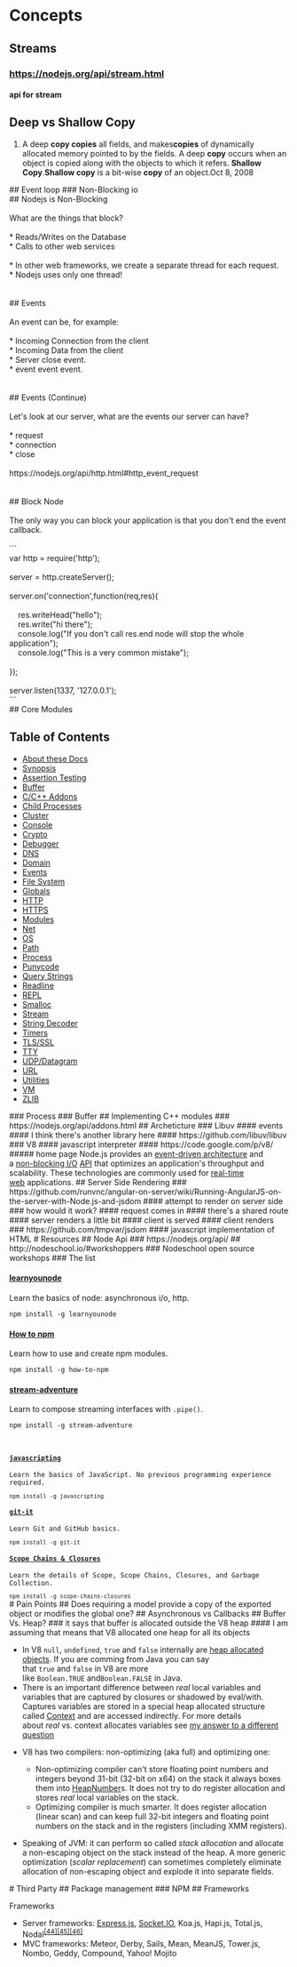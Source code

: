 # Concepts
## Streams
### https://nodejs.org/api/stream.html
#### api for stream
## Deep vs Shallow Copy
<ol><li class="mod" data-md="61"><div class="_oDd" data-hveid="36"><span class="_Tgc">A deep&#xA0;<b>copy copies</b>&#xA0;all fields, and makes<b>copies</b>&#xA0;of dynamically allocated memory pointed to by the fields. A deep&#xA0;<b>copy</b>&#xA0;occurs when an object is copied along with the objects to which it refers.&#xA0;<b>Shallow Copy</b>.<b>Shallow copy</b>&#xA0;is a bit-wise&#xA0;<b>copy</b>&#xA0;of an object.</span><span class="_D8e">Oct 8, 2008</span></div></li></ol>
## Event loop
### Non-Blocking io
<div>## Nodejs is Non-Blocking</div><div><br></div><div>What are the things that block?</div><div><br></div><div>* Reads/Writes on the Database</div><div>* Calls to other web services</div><div><br></div><div>* In other web frameworks, we create a separate thread for each request.</div><div>* Nodejs uses only one thread!</div><div><br></div><div><br></div><div>## Events</div><div>&#xA0; &#xA0;&#xA0;</div><div>An event can be, for example:</div><div><br></div><div>* Incoming Connection from the client</div><div>* Incoming Data from the client</div><div>* Server close event.</div><div>* event event event.</div><div><br></div><div><br></div><div>## Events (Continue)</div><div><br></div><div>Let&apos;s look at our server, what are the events our server can have?</div><div><br></div><div>* request</div><div>* connection</div><div>* close</div><div><br></div><div>https://nodejs.org/api/http.html#http_event_request</div><div><br></div><div><br></div><div>## Block Node</div><div><br></div><div>The only way you can block your application is that you don&apos;t end the event callback.</div><div><br></div><div>```</div><div>var http = require(&apos;http&apos;);</div><div><br></div><div>server = http.createServer();</div><div><br></div><div>server.on(&apos;connection&apos;,function(req,res){</div><div><br></div><div>&#xA0; &#xA0; res.writeHead(&quot;hello&quot;);</div><div>&#xA0; &#xA0; res.write(&quot;hi there&quot;);</div><div>&#xA0; &#xA0; console.log(&quot;If you don&apos;t call res.end node will stop the whole application&quot;);</div><div>&#xA0; &#xA0; console.log(&quot;This is a very common mistake&quot;);</div><div>&#xA0; &#xA0;&#xA0;</div><div>});</div><div><br></div><div>server.listen(1337, &apos;127.0.0.1&apos;);</div><div>```</div>
## Core Modules
<div id="toc"><h2>Table of Contents</h2></div><div id="apicontent"><ul><li><a href="https://nodejs.org/api/documentation.html" target="_blank">About these Docs</a></li><li><a href="https://nodejs.org/api/synopsis.html" target="_blank">Synopsis</a></li><li><a href="https://nodejs.org/api/assert.html" target="_blank">Assertion Testing</a></li><li><a href="https://nodejs.org/api/buffer.html" target="_blank">Buffer</a></li><li><a href="https://nodejs.org/api/addons.html" target="_blank">C/C++ Addons</a></li><li><a href="https://nodejs.org/api/child_process.html" target="_blank">Child Processes</a></li><li><a href="https://nodejs.org/api/cluster.html" target="_blank">Cluster</a></li><li><a href="https://nodejs.org/api/console.html" target="_blank">Console</a></li><li><a href="https://nodejs.org/api/crypto.html" target="_blank">Crypto</a></li><li><a href="https://nodejs.org/api/debugger.html" target="_blank">Debugger</a></li><li><a href="https://nodejs.org/api/dns.html" target="_blank">DNS</a></li><li><a href="https://nodejs.org/api/domain.html" target="_blank">Domain</a></li><li><a href="https://nodejs.org/api/events.html" target="_blank">Events</a></li><li><a href="https://nodejs.org/api/fs.html" target="_blank">File System</a></li><li><a href="https://nodejs.org/api/globals.html" target="_blank">Globals</a></li><li><a href="https://nodejs.org/api/http.html" target="_blank">HTTP</a></li><li><a href="https://nodejs.org/api/https.html" target="_blank">HTTPS</a></li><li><a href="https://nodejs.org/api/modules.html" target="_blank">Modules</a></li><li><a href="https://nodejs.org/api/net.html" target="_blank">Net</a></li><li><a href="https://nodejs.org/api/os.html" target="_blank">OS</a></li><li><a href="https://nodejs.org/api/path.html" target="_blank">Path</a></li><li><a href="https://nodejs.org/api/process.html" target="_blank">Process</a></li><li><a href="https://nodejs.org/api/punycode.html" target="_blank">Punycode</a></li><li><a href="https://nodejs.org/api/querystring.html" target="_blank">Query Strings</a></li><li><a href="https://nodejs.org/api/readline.html" target="_blank">Readline</a></li><li><a href="https://nodejs.org/api/repl.html" target="_blank">REPL</a></li><li><a href="https://nodejs.org/api/smalloc.html" target="_blank">Smalloc</a></li><li><a href="https://nodejs.org/api/stream.html" target="_blank">Stream</a></li><li><a href="https://nodejs.org/api/string_decoder.html" target="_blank">String Decoder</a></li><li><a href="https://nodejs.org/api/timers.html" target="_blank">Timers</a></li><li><a href="https://nodejs.org/api/tls.html" target="_blank">TLS/SSL</a></li><li><a href="https://nodejs.org/api/tty.html" target="_blank">TTY</a></li><li><a href="https://nodejs.org/api/dgram.html" target="_blank">UDP/Datagram</a></li><li><a href="https://nodejs.org/api/url.html" target="_blank">URL</a></li><li><a href="https://nodejs.org/api/util.html" target="_blank">Utilities</a></li><li><a href="https://nodejs.org/api/vm.html" target="_blank">VM</a></li><li><a href="https://nodejs.org/api/zlib.html" target="_blank">ZLIB</a></li></ul></div>
### Process
### Buffer
## Implementing C++ modules
### https://nodejs.org/api/addons.html
## Archeticture
### Libuv
#### events
#### I think there's another library here
#### https://github.com/libuv/libuv
### V8
#### javascript interpreter
#### https://code.google.com/p/v8/
##### home page
<span>Node.js provides an&#xA0;</span><a href="https://en.wikipedia.org/wiki/Event-driven_architecture" title="Event-driven architecture" target="_blank">event-driven architecture</a><span>&#xA0;and a&#xA0;</span><a href="https://en.wikipedia.org/wiki/Non-blocking_I/O" title="Non-blocking I/O" class="mw-redirect" target="_blank">non-blocking I/O</a><span>&#xA0;</span><a href="https://en.wikipedia.org/wiki/Application_programming_interface" title="Application programming interface" target="_blank">API</a><span>&#xA0;that optimizes an application&apos;s throughput and scalability. These technologies are commonly used for&#xA0;</span><a href="https://en.wikipedia.org/wiki/Real-time_web" title="Real-time web" target="_blank">real-time web</a><span>&#xA0;applications.</span>
## Server Side Rendering
### https://github.com/runvnc/angular-on-server/wiki/Running-AngularJS-on-the-server-with-Node.js-and-jsdom
#### attempt to render on server side
### how would it work?
#### request comes in
#### there's a shared route
#### server renders a little bit
#### client is served
#### client renders
### https://github.com/tmpvar/jsdom
#### javascript implementation of HTML
# Resources
## Node Api
### https://nodejs.org/api/
## http://nodeschool.io/#workshoppers
### Nodeschool open source workshops
### The list
<div id="learnyounode" class="workshopper"><h4><a class="js-workshop-link" href="https://www.github.com/workshopper/learnyounode" target="_blank">learnyounode</a></h4><p data-i18n="workshopper-learnyounode">Learn the basics of node: asynchronous i/o, http.</p><code data-i18n="workshopper-learnyounode-command">npm install -g learnyounode</code></div><div id="how-to-npm" class="workshopper"><h4><a class="js-workshop-link" href="https://github.com/npm/how-to-npm" target="_blank">How to npm</a></h4><p data-i18n="workshopper-how-to-npm">Learn how to use and create npm modules.</p><code>npm install -g how-to-npm</code></div><div id="streamadventure" class="workshopper"><h4><a class="js-workshop-link" href="https://www.github.com/substack/stream-adventure" target="_blank">stream-adventure</a></h4><p><span data-i18n="workshopper-streamadventure">Learn to compose streaming interfaces with&#xA0;</span><code>.pipe()</code><span data-i18n="workshopper-streamadventure2">.</span></p><code>npm install -g stream-adventure</code></div><div id="streamadventure" class="workshopper"><code><br></code></div><div id="streamadventure" class="workshopper"><code><br></code></div><div id="streamadventure" class="workshopper"><code><div id="javascripting" class="workshopper"><h4><a class="js-workshop-link" href="https://www.github.com/sethvincent/javascripting" target="_blank">javascripting</a></h4><p data-i18n="workshopper-javascripting">Learn the basics of JavaScript. No previous programming experience required.</p><code>npm install -g javascripting</code></div><div id="gitit" class="workshopper"><h4><a class="js-workshop-link" href="https://www.github.com/jlord/git-it" target="_blank">git-it</a></h4><p data-i18n="workshopper-gitit">Learn Git and GitHub basics.</p><code>npm install -g git-it</code></div><div id="scope-chains-closures" class="workshopper"><h4><a href="https://www.github.com/jesstelford/scope-chains-closures" target="_blank">Scope Chains &amp; Closures</a></h4><p data-i18n="workshopper-scope-chains-closures">Learn the details of Scope, Scope Chains, Closures, and Garbage Collection.</p><code>npm install -g scope-chains-closures</code></div></code></div>
# Pain Points
## Does requiring a model provide a copy of the exported object or modifies the global one?
## Asynchronous vs Callbacks
## Buffer Vs. Heap?
### it says that buffer is allocated outside the V8 heap
#### I am assuming that means that V8 allocated one heap for all its objects
<ul><li>In V8&#xA0;<code>null</code>,&#xA0;<code>undefined</code>,&#xA0;<code>true</code>&#xA0;and&#xA0;<code>false</code>&#xA0;internally are&#xA0;<a href="http://code.google.com/p/v8/source/browse/trunk/src/objects.h?r=12408#7887" target="_blank">heap allocated objects</a>. If you are comming from Java you can say that&#xA0;<code>true</code>&#xA0;and&#xA0;<code>false</code>&#xA0;in V8 are more like&#xA0;<code>Boolean.TRUE</code>&#xA0;and<code>Boolean.FALSE</code>&#xA0;in Java.</li><li>There is an important difference between&#xA0;<em>real</em>&#xA0;local variables and variables that are captured by closures or shadowed by eval/with. Captures variables are stored in a special heap allocated structure called&#xA0;<a href="http://code.google.com/p/v8/source/browse/trunk/src/contexts.h?r=12394#165" target="_blank">Context</a>&#xA0;and are accessed indirectly. For more details about&#xA0;<em>real</em>&#xA0;vs. context allocates variables see&#xA0;<a href="http://stackoverflow.com/questions/5326300/garbage-collection-with-node-js/5328761#5328761" target="_blank">my answer to a different question</a></li><li><p>V8 has two compilers: non-optimizing (aka full) and optimizing one:</p><ul><li>Non-optimizing compiler can&apos;t store floating point numbers and integers beyond 31-bit (32-bit on x64) on the stack it always boxes them into&#xA0;<a href="http://code.google.com/p/v8/source/browse/trunk/src/objects.h?r=12408#1297" target="_blank">HeapNumber</a>s. It does not try to do register allocation and stores&#xA0;<em>real</em>&#xA0;local variables on the stack.</li><li>Optimizing compiler is much smarter. It does register allocation (linear scan) and can keep full 32-bit integers and floating point numbers on the stack and in the registers (including XMM registers).</li></ul></li><li><p>Speaking of JVM: it can perform so called&#xA0;<em>stack allocation</em>&#xA0;and allocate a non-escaping object on the stack instead of the heap. A more generic optimization (<em>scalar replacement</em>) can sometimes completely eliminate allocation of non-escaping object and explode it into separate fields.</p></li></ul>
# Third Party
## Package management
### NPM
## Frameworks
<dl><dt>Frameworks</dt></dl><ul><li>Server frameworks:&#xA0;<a href="https://en.wikipedia.org/wiki/Express.js" title="Express.js">Express.js</a>,&#xA0;<a href="https://en.wikipedia.org/wiki/Socket.IO" title="Socket.IO">Socket.IO</a>, Koa.js, Hapi.js, Total.js, Nodal<sup id="cite_ref-44" class="reference"><a href="https://en.wikipedia.org/wiki/Node.js#cite_note-44">[44]</a></sup><sup id="cite_ref-45" class="reference"><a href="https://en.wikipedia.org/wiki/Node.js#cite_note-45">[45]</a></sup><sup id="cite_ref-46" class="reference"><a href="https://en.wikipedia.org/wiki/Node.js#cite_note-46">[46]</a></sup></li><li>MVC frameworks: Meteor, Derby, Sails, Mean, MeanJS, Tower.js, Nombo, Geddy, Compound, Yahoo! Mojito</li></ul>
